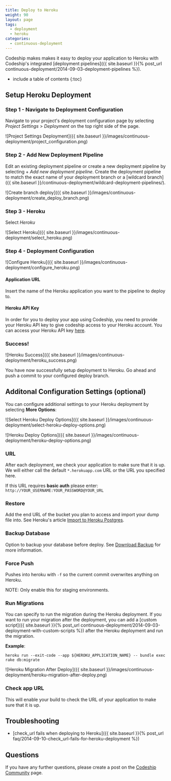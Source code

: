```yaml
---
title: Deploy to Heroku
weight: 90
layout: page
tags:
  - deployment
  - heroku
categories:
  - continuous-deployment
---
```

Codeship makes makes it easy to deploy your application to Heroku with Codeship's integrated [deployment pipelines]({{ site.baseurl }}{% post_url continuous-deployment/2014-09-03-deployment-pipelines %}).

* include a table of contents
{:toc}

## Setup Heroku Deployment

### Step 1 - Navigate to Deployment Configuration
Navigate to your project's deployment configuration page by selecting _Project Settings_ > _Deployment_ on the top right side of the page.

![Project Settings Deployment]({{ site.baseurl }}/images/continuous-deployment/project_configuration.png)

### Step 2 - Add New Deployment Pipeline 
Edit an existing deployment pipeline or create a new deployment pipeline by selecting + _Add new deployment pipeline_. Create the deployment pipeline to match the exact name of your deployment branch or a [wildcard branch]({{ site.baseurl }}/continuous-deployment/wildcard-deployment-pipelines/). 

![Create branch deploy]({{ site.baseurl }}/images/continuous-deployment/create_deploy_branch.png)

### Step 3 - Heroku
Select _Heroku_

![Select Heroku]({{ site.baseurl }}/images/continuous-deployment/select_heroku.png)


### Step 4 - Deployment Configuration

![Configure Heroku]({{ site.baseurl }}/images/continuous-deployment/configure_heroku.png)

#### Application URL
Insert the name of the Heroku application you want to the pipeline to deploy to.

#### Heroku API Key
In order for you to deploy your app using Codeship, you need to provide your Heroku API key to give codeship access to your Heroku account. You can access your Heroku API key [here](https://dashboard.heroku.com/account).

### Success!

![Heroku Success]({{ site.baseurl }}/images/continuous-deployment/heroku_success.png)

You have now successfully setup deployment to Heroku. Go ahead and push a commit to your configured deploy branch.

## Additonal Configuration Settings (optional)
You can configure additional settings to your Heroku deployment by selecting **More Options**:

![Select Heroku Deploy Options]({{ site.baseurl }}/images/continuous-deployment/select-heroku-deploy-options.png)

![Heroku Deploy Options]({{ site.baseurl }}/images/continuous-deployment/heroku-deploy-options.png)

### URL
After each deployment, we check your application to make sure that it is up. We will either call the default `*.herokuapp.com` URL or the URL you specified here.

If this URL requires **basic auth** please enter: `http://YOUR_USERNAME:YOUR_PASSWORD@YOUR_URL`

### Restore
Add the end URL of the bucket you plan to access and import your dump file into. See Heroku's article [Import to Heroku Postgres](https://devcenter.heroku.com/articles/heroku-postgres-import-export#import-to-heroku-postgres).

### Backup Database
Option to backup your database before deploy. See [Download Backup](https://devcenter.heroku.com/articles/heroku-postgres-import-export#download-backup) for more information.

### Force Push
Pushes into heroku with `-f` so the current commit overwrites anything on Heroku. 

NOTE: Only enable this for staging environments.

### Run Migrations
You can specify to run the migration during the Heroku deployment. If you want to run your migration after the deployment, you can add a [custom script]({{ site.baseurl }}{% post_url continuous-deployment/2014-09-03-deployment-with-custom-scripts %}) after the Heroku deployment and run the migration.

**Example**:

```shell
heroku run --exit-code --app ${HEROKU_APPLICATION_NAME} -- bundle exec rake db:migrate
```

![Heroku Migration After Deploy]({{ site.baseurl }}/images/continuous-deployment/heroku-migration-after-deploy.png)

### Check app URL
This will enable your build to check the URL of your application to make sure that it is up.

## Troubleshooting
- [check_url fails when deploying to Heroku]({{ site.baseurl }}{% post_url faq/2014-09-10-check_url-fails-for-heroku-deployment %})

## Questions
If you have any further questions, please create a post on the [Codeship Community](https://community.codeship.com/) page.








<!--

## Settings
Within Codeship you are able to configure [Deployment Pipelines]({{ site.baseurl }}{% post_url continuous-deployment/2014-09-03-deployment-pipelines %}). You can easily add a Heroku Deployment choosing Heroku as deployment method.

You are asked to enter the **name of your Heroku application** and your **Heroku API key**. You need to create the application on Heroku first.

By clicking on **more options** you can configure additional settings.

### URL of your Heroku Application
After each deployment we check if your app is up. Therefore we call (`wget`) either the default `*.herokuapp.com` URL or the URL you specified here.

If this URL requires **basic auth** please enter: `http://YOUR_USERNAME:YOUR_PASSWORD@YOUR_URL`

## Run commands on Heroku
With the latest versions of the Heroku toolkit it is now possible to run arbitrary command without the need for our `heroku_run` wrapper. Simply specify the command in the following form in a *custom script* deployment. This will trigger using the newest codepath and will exit with the correct exit code.

```shell
heroku run --exit-code --app ${HEROKU_APPLICATION_NAME} -- ${COMMAND_TO_RUN}
```

-->


